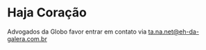 Haja Coração
============

Advogados da Globo favor entrar em contato via ta.na.net@eh-da-galera.com.br
